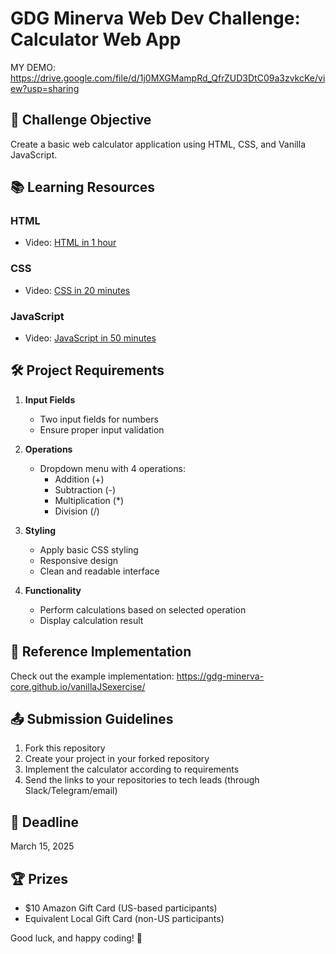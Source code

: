 # GDG Minerva Web Dev Challenge: Calculator Web App
MY DEMO: https://drive.google.com/file/d/1j0MXGMampRd_QfrZUD3DtC09a3zvkcKe/view?usp=sharing
## 🎯 Challenge Objective
Create a basic web calculator application using HTML, CSS, and Vanilla JavaScript.

## 📚 Learning Resources
### HTML
- Video: [HTML in 1 hour](https://youtu.be/HD13eq_Pmp8?si=ocJFgu20XY_GP4oJ)

### CSS
- Video: [CSS in 20 minutes](https://youtu.be/1PnVor36_40?si=VOnigbr5RMpC3eU_)

### JavaScript
- Video: [JavaScript in 50 minutes](https://youtu.be/W6NZfCO5SIk?si=ZHHjbCrJHJ0pIAhd)

## 🛠 Project Requirements
1. **Input Fields**
   - Two input fields for numbers
   - Ensure proper input validation

2. **Operations**
   - Dropdown menu with 4 operations:
     * Addition (+)
     * Subtraction (-)
     * Multiplication (*)
     * Division (/)

3. **Styling**
   - Apply basic CSS styling
   - Responsive design
   - Clean and readable interface

4. **Functionality**
   - Perform calculations based on selected operation
   - Display calculation result

## 🌟 Reference Implementation
Check out the example implementation:
https://gdg-minerva-core.github.io/vanillaJSexercise/

## 📤 Submission Guidelines
1. Fork this repository
2. Create your project in your forked repository
3. Implement the calculator according to requirements
4. Send the links to your repositories to tech leads (through Slack/Telegram/email)

## 📅 Deadline
March 15, 2025

## 🏆 Prizes
- $10 Amazon Gift Card (US-based participants)
- Equivalent Local Gift Card (non-US participants)

Good luck, and happy coding! 🚀
